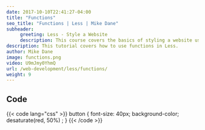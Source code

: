 ```yaml
---
date: 2017-10-10T22:41:27-04:00
title: "Functions"
seo_title: "Functions | Less | Mike Dane"
subheader:
     greeting: Less - Style a Website
     description: This course covers the basics of styling a website using Less. Work your way through the videos/articles and I'll teach you everything you need to know to style a basic website!
description: This tutorial covers how to use functions in Less.
author: Mike Dane
image: functions.png
video: U9mJmy0YhmQ
url: /web-development/less/functions/
weight: 9
---
```


## Code

{{< code lang="css" >}}
button {
     font-size: 40px;
     background-color;
     desaturate(red, 50%) ;
}
{{< /code >}}